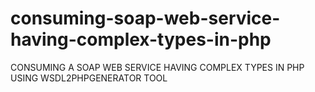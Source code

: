 # consuming-soap-web-service-having-complex-types-in-php
CONSUMING A SOAP WEB SERVICE HAVING COMPLEX TYPES IN PHP USING WSDL2PHPGENERATOR TOOL
